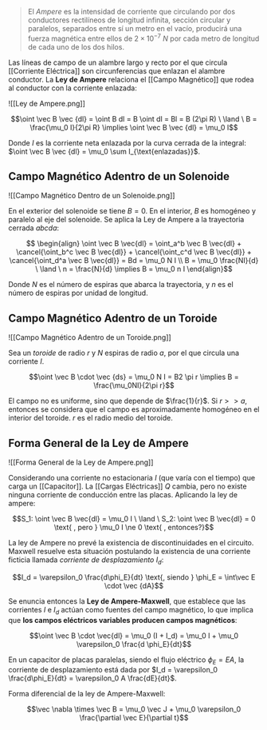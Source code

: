 > El *Ampere* es la intensidad de corriente que circulando por dos conductores rectilíneos de longitud infinita, sección circular y paralelos, separados entre sí un metro en el vacío, producirá una fuerza magnética entre ellos de $2 \times 10^{-7} \ N$ por cada metro de longitud de cada uno de los dos hilos.

Las líneas de campo de un alambre largo y recto por el que circula [[Corriente Eléctrica]] son circunferencias que enlazan el alambre conductor. La **Ley de Ampere** relaciona el [[Campo Magnético]] que rodea al conductor con la corriente enlazada:

![[Ley de Ampere.png]]

$$\oint \vec B \vec {dl} = \oint B dl = B \oint dl = Bl = B (2\pi R) \ \land \ B = \frac{\mu_0 I}{2\pi R} \implies \oint \vec B \vec {dl} = \mu_0 I$$

Donde $I$ es la corriente neta enlazada por la curva cerrada de la integral: $\oint \vec B \vec {dl} = \mu_0 \sum I_{\text{enlazadas}}$.

## Campo Magnético Adentro de un Solenoide

![[Campo Magnético Dentro de un Solenoide.png]]

En el exterior del solenoide se tiene $B =0$. En el interior, $B$ es homogéneo y paralelo al eje del solenoide. Se aplica la Ley de Ampere a la trayectoria cerrada $abcda$:

$$
\begin{align}
\oint \vec B \vec{dl} = \oint_a^b \vec B \vec{dl} + \cancel{\oint_b^c \vec B \vec{dl}} + \cancel{\oint_c^d \vec B \vec{dl}} + \cancel{\oint_d^a \vec B \vec{dl}} = Bd = \mu_0 N I \\
B = \mu_0 \frac{NI}{d} \ \land \ n = \frac{N}{d} \implies B = \mu_0 n I
\end{align}$$

Donde $N$ es el número de espiras que abarca la trayectoria, y $n$ es el número de espiras por unidad de longitud.

## Campo Magnético Adentro de un Toroide

![[Campo Magnético Adentro de un Toroide.png]]

Sea un *toroide* de radio $r$ y $N$ espiras de radio $a$, por el que circula una corriente $I$.

$$\oint \vec B \cdot \vec {ds} = \mu_0 N I = B2 \pi r \implies B = \frac{\mu_0NI}{2\pi r}$$

El campo no es uniforme, sino que depende de $\frac{1}{r}$. Si $r \gt \gt a$, entonces se considera que el campo es aproximadamente homogéneo en el interior del toroide. $r$ es el radio medio del toroide.

## Forma General de la Ley de Ampere

![[Forma General de la Ley de Ampere.png]]

Considerando una corriente no estacionaria $I$ (que varía con el tiempo) que carga un [[Capacitor]]. La [[Cargas Eléctricas]] $Q$ cambia, pero no existe ninguna corriente de conducción entre las placas. Aplicando la ley de ampere:

$$S_1: \oint \vec B \vec{dl} = \mu_0 I \ \land \ S_2: \oint \vec B \vec{dl} = 0 \text{ , pero } \mu_0 I \ne 0 \text{ , entonces?}$$

La ley de Ampere no prevé la existencia de discontinuidades en el circuito. Maxwell resuelve esta situación postulando la existencia de una corriente ficticia llamada *corriente de desplazamiento* $I_d$:

$$I_d = \varepsilon_0 \frac{d\phi_E}{dt} \text{, siendo } \phi_E = \int\vec E \cdot \vec {dA}$$

Se enuncia entonces la **Ley de Ampere-Maxwell**, que establece que las corrientes $I$ e $I_d$ actúan como fuentes del campo magnético, lo que implica que **los campos eléctricos variables producen campos magnéticos**:

$$\oint \vec B \cdot \vec{dl} = \mu_0 (I + I_d) = \mu_0 I + \mu_0 \varepsilon_0 \frac{d \phi_E}{dt}$$

En un capacitor de placas paralelas, siendo el flujo eléctrico $\phi_E = EA$, la corriente de desplazamiento está dada por $I_d = \varepsilon_0 \frac{d\phi_E}{dt} = \varepsilon_0 A \frac{dE}{dt}$.

Forma diferencial de la ley de Ampere-Maxwell:

$$\vec \nabla \times \vec B = \mu_0 \vec J + \mu_0 \varepsilon_0 \frac{\partial \vec E}{\partial t}$$

